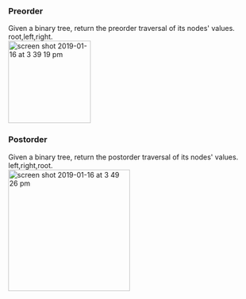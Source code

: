 ### Preorder
Given a binary tree, return the preorder traversal of its nodes' values.<br>
root,left,right.<br>
<img width="166" alt="screen shot 2019-01-16 at 3 39 19 pm" src="https://user-images.githubusercontent.com/27938420/51285748-e93e0e80-19a4-11e9-8174-60f99ba51940.png">

### Postorder
Given a binary tree, return the postorder traversal of its nodes' values.<br>
left,right,root.<br>
<img width="245" alt="screen shot 2019-01-16 at 3 49 26 pm" src="https://user-images.githubusercontent.com/27938420/51286093-5900c900-19a6-11e9-92a2-fe662a4b0779.png">
